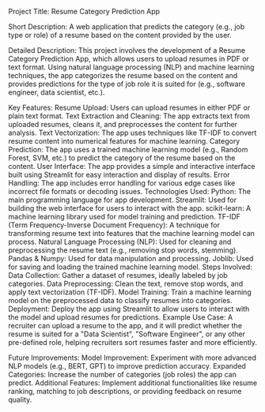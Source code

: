 Project Title:
Resume Category Prediction App

Short Description:
A web application that predicts the category (e.g., job type or role) of a resume based on the content provided by the user.

Detailed Description:
This project involves the development of a Resume Category Prediction App, which allows users to upload resumes in PDF or text format. Using natural language processing (NLP) and machine learning techniques, the app categorizes the resume based on the content and provides predictions for the type of job role it is suited for (e.g., software engineer, data scientist, etc.).

Key Features:
Resume Upload: Users can upload resumes in either PDF or plain text format.
Text Extraction and Cleaning: The app extracts text from uploaded resumes, cleans it, and preprocesses the content for further analysis.
Text Vectorization: The app uses techniques like TF-IDF to convert resume content into numerical features for machine learning.
Category Prediction: The app uses a trained machine learning model (e.g., Random Forest, SVM, etc.) to predict the category of the resume based on the content.
User Interface: The app provides a simple and interactive interface built using Streamlit for easy interaction and display of results.
Error Handling: The app includes error handling for various edge cases like incorrect file formats or decoding issues.
Technologies Used:
Python: The main programming language for app development.
Streamlit: Used for building the web interface for users to interact with the app.
scikit-learn: A machine learning library used for model training and prediction.
TF-IDF (Term Frequency-Inverse Document Frequency): A technique for transforming resume text into features that the machine learning model can process.
Natural Language Processing (NLP): Used for cleaning and preprocessing the resume text (e.g., removing stop words, stemming).
Pandas & Numpy: Used for data manipulation and processing.
Joblib: Used for saving and loading the trained machine learning model.
Steps Involved:
Data Collection: Gather a dataset of resumes, ideally labeled by job categories.
Data Preprocessing: Clean the text, remove stop words, and apply text vectorization (TF-IDF).
Model Training: Train a machine learning model on the preprocessed data to classify resumes into categories.
Deployment: Deploy the app using Streamlit to allow users to interact with the model and upload resumes for predictions.
Example Use Case:
A recruiter can upload a resume to the app, and it will predict whether the resume is suited for a "Data Scientist", "Software Engineer", or any other pre-defined role, helping recruiters sort resumes faster and more efficiently.

Future Improvements:
Model Improvement: Experiment with more advanced NLP models (e.g., BERT, GPT) to improve prediction accuracy.
Expanded Categories: Increase the number of categories (job roles) the app can predict.
Additional Features: Implement additional functionalities like resume ranking, matching to job descriptions, or providing feedback on resume quality.
